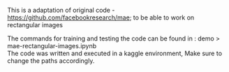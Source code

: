 This is a adaptation of original code - https://github.com/facebookresearch/mae; to be able to work on rectangular images
<br>


The commands for training and testing the code can be found in : demo > mae-rectangular-images.ipynb
<br>
The code was written and executed in a kaggle environment, Make sure to change the paths accordingly.

